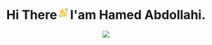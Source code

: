 <h1 align="center">Hi There<img src="wave.gif" width="30px">I'am Hamed Abdollahi.</h1>
<p align="center"><a href="#"><img width="60%" height="auto" src="EF-G,_mRNA,_and_tRNAs_in_POST_state_PDB_4W29.gif" height="175px"/></a>
</p>
<!--
**HProVax/HProVax** is a ✨ _special_ ✨ repository because its `README.md` (this file) appears on your GitHub profile.

## 🙋‍♂️ About Me
- 🔭 I’m currently Genomics Postdoctoral Fellow.
- 🌱 I’m currently learning ...
- 👯 I’m looking to collaborate on ...
- 🤔 I’m looking for help with ...
- 💬 Ask me about Zoonotic Disease, Genomics, Proteomics, Proteins, Computational Biology 
- 📫 How to reach me: <p><mailto:ha25@mailbox.sc.edu></p>
- 😄 Pronouns: He/Him
- ⚡ Fun fact: ...
-->
